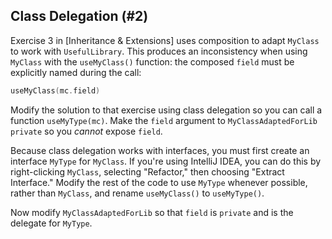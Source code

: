 ## Class Delegation (#2)

Exercise 3 in [Inheritance & Extensions] uses
composition to adapt `MyClass` to work with `UsefulLibrary`. This produces an
inconsistency when using `MyClass` with the `useMyClass()` function: the
composed `field` must be explicitly named during the call:

```kotlin
useMyClass(mc.field)
```

Modify the solution to that exercise using class delegation so you can call a
function `useMyType(mc)`. Make the `field` argument to `MyClassAdaptedForLib`
`private` so you *cannot* expose `field`.

Because class delegation works with interfaces, you must first create an
interface `MyType` for `MyClass`. If you're using IntelliJ IDEA, you can do
this by right-clicking `MyClass`, selecting "Refactor," then choosing "Extract
Interface." Modify the rest of the code to use `MyType` whenever possible,
rather than `MyClass`, and rename `useMyClass()` to `useMyType()`.

Now modify `MyClassAdaptedForLib` so that `field` is `private` and is the
delegate for `MyType`.
